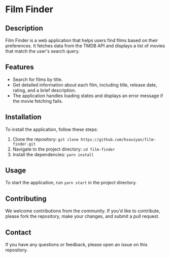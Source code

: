 # Film Finder

## Description

Film Finder is a web application that helps users find films based on their preferences. It fetches data from the TMDB API and displays a list of movies that match the user's search query.

## Features

- Search for films by title.
- Get detailed information about each film, including title, release date, rating, and a brief description.
- The application handles loading states and displays an error message if the movie fetching fails.

## Installation

To install the application, follow these steps:

1. Clone the repository: `git clone https://github.com/hsavzyan/film-finder.git`
2. Navigate to the project directory: `cd film-finder`
3. Install the dependencies: `yarn install`

## Usage

To start the application, run `yarn start` in the project directory.

## Contributing

We welcome contributions from the community. If you'd like to contribute, please fork the repository, make your changes, and submit a pull request.

## Contact

If you have any questions or feedback, please open an issue on this repository.
